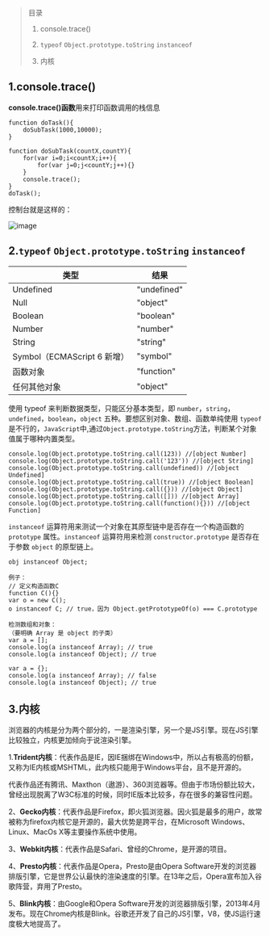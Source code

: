> 目录
>
> 1. console.trace()
>
> 2. `typeof` `Object.prototype.toString` `instanceof`
>
> 3. 内核

## 1.console.trace()

**console.trace()函数**用来打印函数调用的栈信息

    function doTask(){
        doSubTask(1000,10000);
    }
 
    function doSubTask(countX,countY){
        for(var i=0;i<countX;i++){
            for(var j=0;j<countY;j++){} 
        }
        console.trace();
    }
    doTask();
    
控制台就是这样的：

![image](http://files.jb51.net/file_images/article/201412/20141229102759864.png?2014112910288)

## 2.`typeof` `Object.prototype.toString` `instanceof`
类型|结果
---|---
Undefined|"undefined"
Null|"object"
Boolean|"boolean"
Number|"number"
String|"string"
Symbol（ECMAScript 6 新增）|"symbol"
函数对象|"function"
任何其他对象|"object"

使用 typeof 来判断数据类型，只能区分基本类型，即 `number`，`string`，`undefined`，`boolean`，`object` 五种。要想区别对象、数组、函数单纯使用 `typeof` 是不行的，`JavaScript`中,通过`Object.prototype.toString`方法，判断某个对象值属于哪种内置类型。

    console.log(Object.prototype.toString.call(123)) //[object Number]
    console.log(Object.prototype.toString.call('123')) //[object String]
    console.log(Object.prototype.toString.call(undefined)) //[object Undefined]
    console.log(Object.prototype.toString.call(true)) //[object Boolean]
    console.log(Object.prototype.toString.call({})) //[object Object]
    console.log(Object.prototype.toString.call([])) //[object Array]
    console.log(Object.prototype.toString.call(function(){})) //[object Function]
    
`instanceof` 运算符用来测试一个对象在其原型链中是否存在一个构造函数的 `prototype` 属性。`instanceof` 运算符用来检测 `constructor.prototype` 是否存在于参数 `object` 的原型链上。

    obj instanceof Object;
    
    例子：
    // 定义构造函数C
    function C(){} 
    var o = new C();
    o instanceof C; // true，因为 Object.getPrototypeOf(o) === C.prototype
    
    检测数组和对象：
    （要明确 Array 是 object 的子类）
    var a = [];
    console.log(a instanceof Array); // true
    console.log(a instanceof Object); // true
    
    var a = {};
    console.log(a instanceof Array); // false
    console.log(a instanceof Object); // true

## 3.内核
浏览器的内核是分为两个部分的，一是渲染引擎，另一个是JS引擎。现在JS引擎比较独立，内核更加倾向于说渲染引擎。

1.**Trident内核**：代表作品是IE，因IE捆绑在Windows中，所以占有极高的份额，又称为IE内核或MSHTML，此内核只能用于Windows平台，且不是开源的。

代表作品还有腾讯、Maxthon（遨游）、360浏览器等。但由于市场份额比较大，曾经出现脱离了W3C标准的时候，同时IE版本比较多，存在很多的兼容性问题。

2、**Gecko内核**：代表作品是Firefox，即火狐浏览器。因火狐是最多的用户，故常被称为firefox内核它是开源的，最大优势是跨平台，在Microsoft Windows、Linux、MacOs X等主要操作系统中使用。

3、**Webkit内核**：代表作品是Safari、曾经的Chrome，是开源的项目。

4、**Presto内核**：代表作品是Opera，Presto是由Opera Software开发的浏览器排版引擎，它是世界公认最快的渲染速度的引擎。在13年之后，Opera宣布加入谷歌阵营，弃用了Presto。

5、**Blink内核**：由Google和Opera Software开发的浏览器排版引擎，2013年4月发布。现在Chrome内核是Blink。谷歌还开发了自己的JS引擎，V8，使JS运行速度极大地提高了。